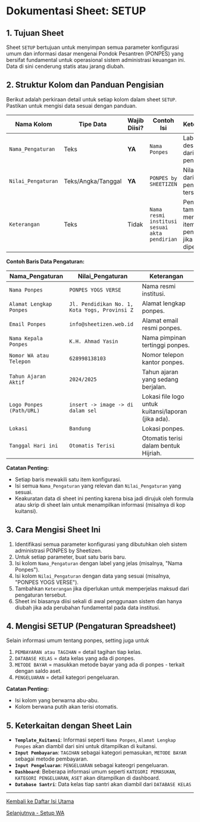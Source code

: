 # Dokumentasi Sheet: SETUP

## 1. Tujuan Sheet

Sheet `SETUP` bertujuan untuk menyimpan semua parameter konfigurasi umum dan informasi dasar mengenai Pondok Pesantren (PONPES) yang bersifat fundamental untuk operasional sistem administrasi keuangan ini. Data di sini cenderung statis atau jarang diubah.

## 2. Struktur Kolom dan Panduan Pengisian

Berikut adalah perkiraan detail untuk setiap kolom dalam sheet `SETUP`. Pastikan untuk mengisi data sesuai dengan panduan.

| Nama Kolom         | Tipe Data          | Wajib Diisi? | Contoh Isi                                     | Keterangan                                                                                                |
|--------------------|--------------------|--------------|------------------------------------------------|-----------------------------------------------------------------------------------------------------------|
| `Nama_Pengaturan`  | Teks               | **YA** | `Nama Ponpes`                                  | Label atau deskripsi dari item pengaturan.                                                                |
| `Nilai_Pengaturan` | Teks/Angka/Tanggal | **YA** | `PONPES by SHEETIZEN`                            | Nilai aktual dari item pengaturan tersebut.                                                               |
| `Keterangan`       | Teks               | Tidak        | `Nama resmi institusi sesuai akta pendirian`   | Penjelasan tambahan mengenai item pengaturan jika diperlukan.                                             |

**Contoh Baris Data Pengaturan:**

| Nama_Pengaturan                 | Nilai_Pengaturan                         | Keterangan                                       |
|---------------------------------|------------------------------------------|--------------------------------------------------|
| `Nama Ponpes`                   | `PONPES YOGS VERSE`                      | Nama resmi institusi.                            |
| `Alamat Lengkap Ponpes`         | `Jl. Pendidikan No. 1, Kota Yogs, Provinsi Z` | Alamat lengkap ponpes.                           |
| `Email Ponpes`                  | `info@sheetizen.web.id`            | Alamat email resmi ponpes.                       |
| `Nama Kepala Ponpes`            | `K.H. Ahmad Yasin`                       | Nama pimpinan tertinggi ponpes.                  |
| `Nomor WA atau Telepon`         | `628998138103`                          | Nomor telepon kantor ponpes.                     |
| `Tahun Ajaran Aktif`            | `2024/2025`                              | Tahun ajaran yang sedang berjalan.               |
| `Logo Ponpes (Path/URL)`        | `insert -> image -> di dalam sel`         | Lokasi file logo untuk kuitansi/laporan (jika ada). |
| `Lokasi`                        | `Bandung`                          | Lokasi ponpes.                     |
| `Tanggal Hari ini`          | `Otomatis Terisi`                          | Otomatis terisi dalam bentuk Hijriah.                     |


**Catatan Penting:**
* Setiap baris mewakili satu item konfigurasi.
* Isi semua `Nama_Pengaturan` yang relevan dan `Nilai_Pengaturan` yang sesuai.
* Keakuratan data di sheet ini penting karena bisa jadi dirujuk oleh formula atau skrip di sheet lain untuk menampilkan informasi (misalnya di kop kuitansi).

## 3. Cara Mengisi Sheet Ini

1.  Identifikasi semua parameter konfigurasi yang dibutuhkan oleh sistem administrasi PONPES by Sheetizen.
2.  Untuk setiap parameter, buat satu baris baru.
3.  Isi kolom `Nama_Pengaturan` dengan label yang jelas (misalnya, "Nama Ponpes").
4.  Isi kolom `Nilai_Pengaturan` dengan data yang sesuai (misalnya, "PONPES YOGS VERSE").
5.  Tambahkan `Keterangan` jika diperlukan untuk memperjelas maksud dari pengaturan tersebut.
6.  Sheet ini biasanya diisi sekali di awal penggunaan sistem dan hanya diubah jika ada perubahan fundamental pada data institusi.

## 4. Mengisi SETUP (Pengaturan Spreadsheet)

Selain informasi umum tentang ponpes, setting juga untuk 
1.  `PEMBAYARAN atau TAGIHAN` = detail tagihan tiap kelas.
2.  `DATABASE KELAS` = data kelas yang ada di ponpes.
3.  `METODE BAYAR` = masukkan metode bayar yang ada di ponpes - terkait dengan saldo aset.
4.  `PENGELUARAN`	= detail kategori pengeluaran.

**Catatan Penting:**
* Isi kolom yang berwarna abu-abu.
* Kolom berwana putih akan terisi otomatis.

## 5. Keterkaitan dengan Sheet Lain

* **`Template_Kuitansi`**: Informasi seperti `Nama Ponpes`, `Alamat Lengkap Ponpes` akan diambil dari sini untuk ditampilkan di kuitansi.
* **`Input Pembayaran`**: `TAGIHAN` sebagai kategori pemasukan, `METODE BAYAR` sebagai metode pembayaran.
* **`Input Pengeluaran`**: `PENGELUARAN` sebagai kateogri pengeluaran. 
* **`Dashboard`**: Beberapa informasi umum seperti `KATEGORI PEMASUKAN`, `KATEGORI PENGELUARAN`, `ASET` akan ditampilkan di dashboard.
* **`Database Santri`**: Data kelas tiap santri akan diambil dari `DATABASE KELAS`

---
[Kembali ke Daftar Isi Utama](../README.md)
 
[Selanjutnya - Setup WA](../docs/SETUP_WA.md)

